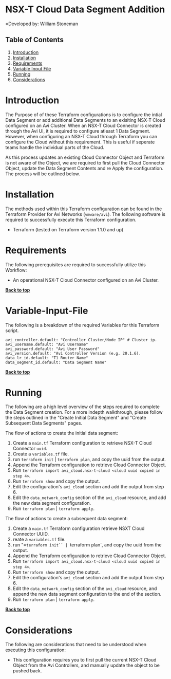 # NSX-T Cloud Data Segment Addition

=Developed by: William Stoneman  

## Table of Contents
1.	[Introduction](#Introduction)
1.	[Installation](#Installation)
1.	[Requirements](#Requirements)
1.	[Variable Input File](#Variable-Input-File)
1.	[Running](#Running)
1.	[Considerations](#Considerations)

# Introduction

The Purpose of of these Terraform configurations is to configure the intial Data Segment or add additional Data Segments to an exisiting NSX-T Cloud configured on an Avi Cluster. When an NSX-T Cloud Connector is created through the Avi UI, it is required to configure atleast 1 Data Segment. However, when configuring an NSX-T Cloud through Terraform you can configure the Cloud without this requirement. This is useful if seperate teams handle the individual parts of the Cloud.

As this process updates an existing Cloud Connector Object and Terraform is not aware of the Object, we are required to first pull the Cloud Connector Object, update the Data Segment Contents and re Apply the configuration. The process will be outlined below.

# Installation

The methods used within this Terraform configuration can be found in the Terraform Provider for Avi Networks (`vmware/avi`). The following software is required to successfully execute this Terraform configuration.

- Terraform (tested on Terraform version 1.1.0 and up)

# Requirements

The following prerequisites are required to successfully utilize this Workflow:

* An operational NSX-T Cloud Connector configured on an Avi Cluster.

**[Back to top](#table-of-contents)**

# Variable-Input-File

The following is a breakdown of the required Variables for this Terraform script.

```hcl
avi_controller.default: "Controller Cluster/Node IP" # Cluster ip.
avi_username.default: "Avi Username"
avi_password.default: "Avi User Password"
avi_version.default: "Avi Controller Version (e.g. 20.1.6).
data_lr_id.default: "T1 Router Name"
data_segment_id.default: "Data Segment Name"
```

**[Back to top](#table-of-contents)**

# Running

The following are a high level overview of the steps required to complete the Data Segment creation. For a more indepth walkthrough, please follow the steps outlined in the "Create Initial Data Segment" and "Create Subsequent Data Segments" pages.

The flow of actions to create the initial data segment:

1.	Create a `main.tf` Terraform configuration to retrieve NSX-T Cloud Connector `uuid`.
2.	Create a `variables.tf` file.
3.	run `terraform init` | `terraform plan`, and copy the uuid from the output.
4.  Append the Terraform configuration to retrieve Cloud Connector Object.
5.  Run `terraform import avi_cloud.nsx-t-cloud <cloud uuid copied in step 4>`.
6.  Run `terraform show` and copy the output.
7.  Edit the configuration's `avi_cloud` section and add the output from step 6.
8.  Edit the `data_network_config` section of the `avi_cloud` resource, and add the new data segment configuration.
9.  Run `terraform plan` | `terraform apply`.

The flow of actions to create a subsequent data segment:

1.	Create a `main.tf` Terraform configuration retrieve NSXT Cloud Connector UUID.
2.	reate a `variables.tf` file.
3.	run "=`terraform init`` | `terraform plan`, and copy the uuid from the output.
4.  Append the Terraform configuration to retrieve Cloud Connector Object.
5.  Run `terraform import avi_cloud.nsx-t-cloud <cloud uuid copied in step 4>`.
6.  Run `terraform show` and copy the output.
7.  Edit the configuration's `avi_cloud` section and add the output from step 6.
8.  Edit the `data_network_config` section of the `avi_cloud` resource, and append the new data segment configuration to the end of the section.
9.  Run `terraform plan` | `terraform apply`.

**[Back to top](#table-of-contents)**

# Considerations

The following are considerations that need to be understood when executing this configuration:

* This configuration requires you to first pull the current NSX-T Cloud Object from the Avi Controllers, and manually update the object to be pushed back.
